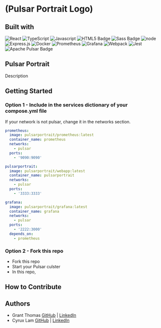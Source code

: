 # (Pulsar Portrait Logo)

## Built with

![React](https://img.shields.io/badge/react-%2320232a.svg?style=for-the-badge&logo=react&logoColor=%2361DAFB)
![TypeScript](https://img.shields.io/badge/typescript-%23007ACC.svg?style=for-the-badge&logo=typescript&logoColor=white)
![Javascript](https://img.shields.io/badge/javascript-yellow?style=for-the-badge&logo=javascript)
![HTML5 Badge](https://img.shields.io/badge/HTML5-E34F26?logo=html5&logoColor=fff&style=for-the-badge)
![Sass Badge](https://img.shields.io/badge/Sass-C69?logo=sass&logoColor=fff&style=for-the-badge)
![node](https://img.shields.io/badge/nodejs-forestgreen?style=for-the-badge&logo=nodedotjs&logoColor=black)
![Express.js](https://img.shields.io/badge/express.js-%23404d59.svg?style=for-the-badge&logo=express&logoColor=%2361DAFB)
![Docker](https://img.shields.io/badge/docker-%230db7ed.svg?style=for-the-badge&logo=docker&logoColor=white)
![Prometheus](https://img.shields.io/badge/Prometheus-E6522C?style=for-the-badge&logo=Prometheus&logoColor=white)
![Grafana](https://img.shields.io/badge/grafana-%23F46800.svg?style=for-the-badge&logo=grafana&logoColor=white)
![Webpack](https://img.shields.io/badge/webpack-%238DD6F9.svg?style=for-the-badge&logo=webpack&logoColor=black)
![Jest](https://img.shields.io/badge/-jest-%23C21325?style=for-the-badge&logo=jest&logoColor=white)
![Apache Pulsar Badge](https://img.shields.io/badge/Apache%20Pulsar-188FFF?logo=apachepulsar&logoColor=fff&style=for-the-badge)

## Pulsar Portrait

Description

## Getting Started

### Option 1 - Include in the services dictionary of your compose.yml file

If your network is not pulsar, change it in the networks section.

```yml
prometheus:
  image: pulsarportrait/prometheus:latest
  container_name: prometheus
  networks:
    - pulsar
  ports:
    - '9090:9090'

pulsarportrait:
  image: pulsarportrait/webapp:latest
  container_name: pulsarportrait
  networks:
    - pulsar
  ports:
    - '3333:3333'

grafana:
  image: pulsarportrait/grafana:latest
  container_name: grafana
  networks:
    - pulsar
  ports:
    - '2222:3000'
  depends_on:
    - prometheus
```

### Option 2 - Fork this repo

- Fork this repo
- Start your Pulsar culster
- In this repo,

## How to Contribute

## Authors

- Grant Thomas [GitHub](https://github.com/GrantCT) | [LinkedIn](https://www.linkedin.com/in/grantcthomas/)
- Cyrux Lam [GitHub](https://github.com/cyduckk) | [LinkedIn](https://www.linkedin.com/in/cyrux-lam/)
